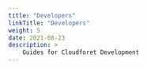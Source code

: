 ```yaml
---
title: "Developers"
linkTitle: "Developers"
weight: 5
date: 2021-08-23
description: >
    Guides for Cloudforet Development
---
```

